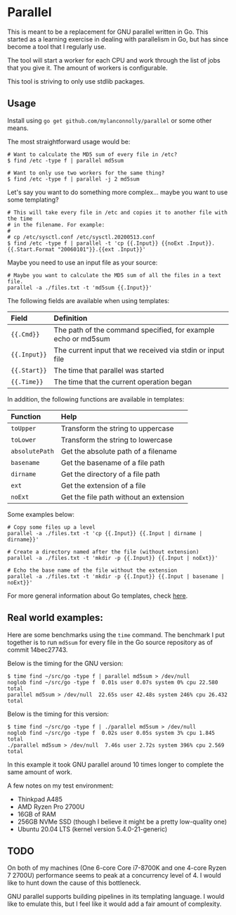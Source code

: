 # Parallel

This is meant to be a replacement for GNU parallel written in Go. This started
as a learning exercise in dealing with parallelism in Go, but has since become
a tool that I regularly use.

The tool will start a worker for each CPU and work through the list of jobs that
you give it. The amount of workers is configurable.

This tool is striving to only use stdlib packages.

## Usage

Install using `go get github.com/mylanconnolly/parallel` or some other means.

The most straightforward usage would be:

```shell
# Want to calculate the MD5 sum of every file in /etc?
$ find /etc -type f | parallel md5sum

# Want to only use two workers for the same thing?
$ find /etc -type f | parallel -j 2 md5sum
```

Let's say you want to do something more complex... maybe you want to use some
templating?

```shell
# This will take every file in /etc and copies it to another file with the time
# in the filename. For example:
#
# cp /etc/sysctl.conf /etc/sysctl.20200513.conf
$ find /etc -type f | parallel -t 'cp {{.Input}} {{noExt .Input}}.{{.Start.Format "20060101"}}.{{ext .Input}}'
```

Maybe you need to use an input file as your source:

```shell
# Maybe you want to calculate the MD5 sum of all the files in a text file.
parallel -a ./files.txt -t 'md5sum {{.Input}}'
```

The following fields are available when using templates:

| Field        | Definition                                                    |
| :----------- | :------------------------------------------------------------ |
| `{{.Cmd}}`   | The path of the command specified, for example echo or md5sum |
| `{{.Input}}` | The current input that we received via stdin or input file    |
| `{{.Start}}` | The time that parallel was started                            |
| `{{.Time}}`  | The time that the current operation began                     |

In addition, the following functions are available in templates:

| Function       | Help                                   |
| :------------- | :------------------------------------- |
| `toUpper`      | Transform the string to uppercase      |
| `toLower`      | Transform the string to lowercase      |
| `absolutePath` | Get the absolute path of a filename    |
| `basename`     | Get the basename of a file path        |
| `dirname`      | Get the directory of a file path       |
| `ext`          | Get the extension of a file            |
| `noExt`        | Get the file path without an extension |

Some examples below:

```shell
# Copy some files up a level
parallel -a ./files.txt -t 'cp {{.Input}} {{.Input | dirname | dirname}}'

# Create a directory named after the file (without extension)
parallel -a ./files.txt -t 'mkdir -p {{.Input}} {{.Input | noExt}}'

# Echo the base name of the file without the extension
parallel -a ./files.txt -t 'mkdir -p {{.Input}} {{.Input | basename | noExt}}'
```

For more general information about Go templates, check
[here](https://golang.org/pkg/text/template/#pkg-overview).

## Real world examples:

Here are some benchmarks using the `time` command. The benchmark I put together
is to run `md5sum` for every file in the Go source repository as of commit
14bec27743.

Below is the timing for the GNU version:

```
$ time find ~/src/go -type f | parallel md5sum > /dev/null
noglob find ~/src/go -type f  0.01s user 0.07s system 0% cpu 22.580 total
parallel md5sum > /dev/null  22.65s user 42.48s system 246% cpu 26.432 total
```

Below is the timing for this version:

```
$ time find ~/src/go -type f | ./parallel md5sum > /dev/null
noglob find ~/src/go -type f  0.02s user 0.05s system 3% cpu 1.845 total
./parallel md5sum > /dev/null  7.46s user 2.72s system 396% cpu 2.569 total
```

In this example it took GNU parallel around 10 times longer to complete the same
amount of work.

A few notes on my test environment:

- Thinkpad A485
- AMD Ryzen Pro 2700U
- 16GB of RAM
- 256GB NVMe SSD (though I believe it might be a pretty low-quality one)
- Ubuntu 20.04 LTS (kernel version 5.4.0-21-generic)

## TODO

On both of my machines (One 6-core Core i7-8700K and one 4-core Ryzen 7 2700U)
performance seems to peak at a concurrency level of 4. I would like to hunt down
the cause of this bottleneck.

GNU parallel supports building pipelines in its templating language. I would
like to emulate this, but I feel like it would add a fair amount of complexity.
